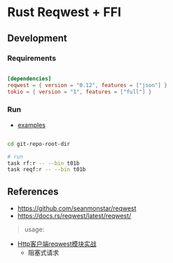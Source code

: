 # Rust Reqwest + FFI


## Development

### Requirements

```toml

[dependencies]
reqwest = { version = "0.12", features = ["json"] }
tokio = { version = "1", features = ["full"] }

```


### Run

- [examples](./examples/)


```bash

cd git-repo-root-dir

# run
task rf:r -- --bin t01b
task reqf:r -- --bin t01b

```


## References

- https://github.com/seanmonstar/reqwest
- https://docs.rs/reqwest/latest/reqwest/


> usage:

- [Http客户端reqwest模块实战](https://juejin.cn/post/7226177081197068346)
    - 阻塞式请求 